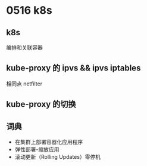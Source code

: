 # 0516 k8s

## k8s

编排和关联容器

## kube-proxy 的 ipvs && ipvs iptables

相同点 netfilter

## kube-proxy 的切换

## 词典

- 在集群上部署容器化应用程序
- 弹性部署-缩放应用
- 滚动更新（Rolling Updates）零停机